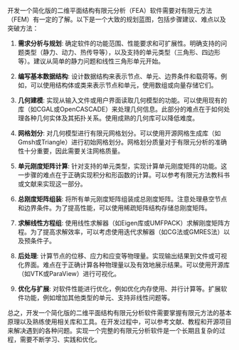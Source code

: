 开发一个简化版的二维平面结构有限元分析（FEA）软件需要对有限元方法（FEM）有一定的了解。以下是一个大致的规划蓝图，包括步骤建议、难点以及突破方法：

1.  **需求分析与规划**: 确定软件的功能范围、性能要求和可扩展性。明确支持的问题类型（静力、动力、热传导等），以及支持的单元类型（三角形、四边形等）。建议从简单的静力问题和线性三角形单元开始。
    
2.  **编写基本数据结构**: 设计数据结构来表示节点、单元、边界条件和载荷等。例如，可以使用结构体或类来表示节点和单元，使用数组或向量存储它们。
    
3.  **几何建模**: 实现从输入文件或用户界面读取几何模型的功能。可以使用现有的库（如CGAL或OpenCASCADE）来处理几何信息。此部分的难点在于如何处理各种几何实体及其拓扑关系。使用成熟的几何库可以降低难度。
    
4.  **网格划分**: 对几何模型进行有限元网格划分。可以使用开源网格生成库（如Gmsh或Triangle）进行初始网格划分。网格划分质量对于有限元分析的准确性十分重要，因此需要关注网格质量。
    
5.  **单元刚度矩阵计算**: 针对支持的单元类型，实现计算单元刚度矩阵的功能。这一步骤的难点在于正确实现积分和形函数的计算。可以参考有限元方法教科书或文献来实现这一部分。
    
6.  **总刚度矩阵组装**: 将所有单元刚度矩阵组装成总刚度矩阵。注意处理悬空节点和边界条件。为了提高性能，可以使用稀疏矩阵结构存储总刚度矩阵。
    
7.  **求解线性方程组**: 使用线性求解器（如Eigen库或UMFPACK）求解刚度矩阵方程。为了提高求解效率，可以考虑使用迭代求解器（如CG法或GMRES法）以及预条件子。
    
8.  **后处理**: 计算节点的位移、应力和应变等物理量。实现输出结果到文件或可视化界面。难点在于正确计算各种物理量以及有效地展示结果。可以使用开源库（如VTK或ParaView）进行可视化。
    
9.  **优化与扩展**: 对软件性能进行优化，例如优化内存使用、并行计算等。扩展软件功能，例如增加其他类型的单元、支持非线性问题等。
    

总之，开发一个简化版的二维平面结构有限元分析软件需要掌握有限元方法的基本原理以及熟练使用相关库和工具。在开发过程中，可以参考文献、教程和开源项目来解决遇到的各种问题。实现一个完整的有限元分析软件是一个长期且复杂的过程，需要不断学习、实践和优化。